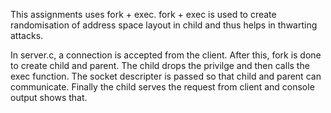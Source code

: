 This assignments uses fork + exec. fork + exec is used to create randomisation of address space layout in child and thus helps in thwarting attacks.

In server.c, a connection is accepted from the client. After this,  fork is done to create child and parent. The child drops the privilge and then calls the exec function. The socket descripter is passed so that child and parent can communicate.
Finally the child serves the request from client and console output shows that. 


